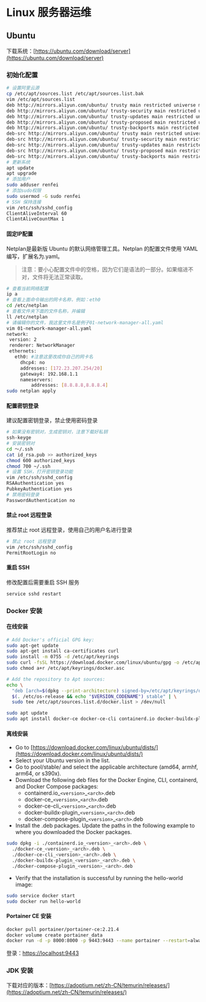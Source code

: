 # Linux 服务器运维

## Ubuntu

下载系统：[https://ubuntu.com/download/server](https://ubuntu.com/download/server)

### 初始化配置

```bash
# 设置阿里云源
cp /etc/apt/sources.list /etc/apt/sources.list.bak
vim /etc/apt/sources.list
deb http://mirrors.aliyun.com/ubuntu/ trusty main restricted universe multiverse
deb http://mirrors.aliyun.com/ubuntu/ trusty-security main restricted universe multiverse
deb http://mirrors.aliyun.com/ubuntu/ trusty-updates main restricted universe multiverse
deb http://mirrors.aliyun.com/ubuntu/ trusty-proposed main restricted universe multiverse
deb http://mirrors.aliyun.com/ubuntu/ trusty-backports main restricted universe multiverse
deb-src http://mirrors.aliyun.com/ubuntu/ trusty main restricted universe multiverse
deb-src http://mirrors.aliyun.com/ubuntu/ trusty-security main restricted universe multiverse
deb-src http://mirrors.aliyun.com/ubuntu/ trusty-updates main restricted universe multiverse
deb-src http://mirrors.aliyun.com/ubuntu/ trusty-proposed main restricted universe multiverse
deb-src http://mirrors.aliyun.com/ubuntu/ trusty-backports main restricted universe multiverse
# 更新系统
apt update
apt upgrade
# 添加用户
sudo adduser renfei
# 添加sudo权限
sudo usermod -G sudo renfei
# SSH 保持连接
vim /etc/ssh/sshd_config
ClientAliveInterval 60
ClientAliveCountMax 1
```

#### 固定IP配置

Netplan是最新版 Ubuntu 的默认网络管理工具。Netplan 的配置文件使用 YAML 编写，扩展名为.yaml。

> 注意：要小心配置文件中的空格，因为它们是语法的一部分。如果缩进不对，文件将无法正常读取。

```bash
# 查看当前网络配置
ip a
# 查看上面命令输出的网卡名称，例如：eth0
cd /etc/netplan
# 查看文件夹下面的文件名称，并编辑
ll /etc/netplan
# 请编辑你的文件，我这里文件名是例子01-network-manager-all.yaml
vim 01-network-manager-all.yaml
network:
 version: 2
 renderer: NetworkManager
 ethernets:
   eth0: #注意这里改成你自己的网卡名
     dhcp4: no
     addresses: [172.23.207.254/20]
     gateway4: 192.168.1.1
     nameservers:
         addresses: [8.8.8.8,8.8.8.4]
sudo netplan apply
```

#### 配置密钥登录

建议配置密钥登录，禁止使用密码登录

```bash
# 如果没有密钥对，生成密钥对，注意下载好私钥
ssh-keyge
# 安装密钥对
cd ～/.ssh
cat id_rsa.pub >> authorized_keys
chmod 600 authorized_keys
chmod 700 ~/.ssh
# 设置 SSH，打开密钥登录功能
vim /etc/ssh/sshd_config
RSAAuthentication yes
PubkeyAuthentication yes
# 禁用密码登录
PasswordAuthentication no
```

#### 禁止 root 远程登录

推荐禁止 root 远程登录，使用自己的用户名进行登录

```bash
# 禁止 root 远程登录
vim /etc/ssh/sshd_config
PermitRootLogin no
```

#### 重启 SSH

修改配置后需要重启 SSH 服务

```bash
service sshd restart
```

### Docker 安装

#### 在线安装

```bash
# Add Docker's official GPG key:
sudo apt-get update
sudo apt-get install ca-certificates curl
sudo install -m 0755 -d /etc/apt/keyrings
sudo curl -fsSL https://download.docker.com/linux/ubuntu/gpg -o /etc/apt/keyrings/docker.asc
sudo chmod a+r /etc/apt/keyrings/docker.asc

# Add the repository to Apt sources:
echo \
  "deb [arch=$(dpkg --print-architecture) signed-by=/etc/apt/keyrings/docker.asc] https://download.docker.com/linux/ubuntu \
  $(. /etc/os-release && echo "$VERSION_CODENAME") stable" | \
  sudo tee /etc/apt/sources.list.d/docker.list > /dev/null
```

```bash
sudo apt update
sudo apt install docker-ce docker-ce-cli containerd.io docker-buildx-plugin docker-compose-plugin
```

#### 离线安装

- Go to [https://download.docker.com/linux/ubuntu/dists/](https://download.docker.com/linux/ubuntu/dists/)
- Select your Ubuntu version in the list.
- Go to pool/stable/ and select the applicable architecture (amd64, armhf, arm64, or s390x).
- Download the following deb files for the Docker Engine, CLI, containerd, and Docker Compose packages:
  - containerd.io_```<version>```_```<arch>```.deb
  - docker-ce_```<version>```_```<arch>```.deb
  - docker-ce-cli_```<version>```_```<arch>```.deb
  - docker-buildx-plugin_```<version>```_```<arch>```.deb
  - docker-compose-plugin_```<version>```_```<arch>```.deb
- Install the .deb packages. Update the paths in the following example to where you downloaded the Docker packages.

```bash
sudo dpkg -i ./containerd.io_<version>_<arch>.deb \
  ./docker-ce_<version>_<arch>.deb \
  ./docker-ce-cli_<version>_<arch>.deb \
  ./docker-buildx-plugin_<version>_<arch>.deb \
  ./docker-compose-plugin_<version>_<arch>.deb
```
- Verify that the installation is successful by running the hello-world image:

```bash
sudo service docker start
sudo docker run hello-world
```

#### Portainer CE 安装

```bash
docker pull portainer/portainer-ce:2.21.4
docker volume create portainer_data
docker run -d -p 8000:8000 -p 9443:9443 --name portainer --restart=always -v /var/run/docker.sock:/var/run/docker.sock -v portainer_data:/data portainer/portainer-ce:2.21.4
```

登录：[https://localhost:9443](https://localhost:9443)

### JDK 安装

下载对应的版本：[https://adoptium.net/zh-CN/temurin/releases/](https://adoptium.net/zh-CN/temurin/releases/)